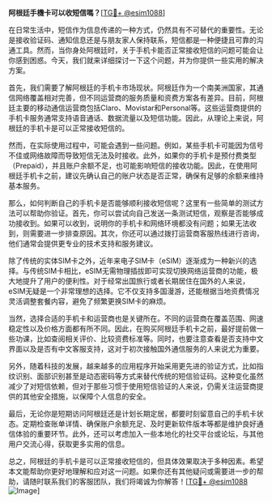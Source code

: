 **阿根廷手機卡可以收短信嗎？**[[TG💪+ @esim1088](https://t.me/s/esim1088)]

在日常生活中，短信作为信息传递的一种方式，仍然具有不可替代的重要性。无论是接收验证码、通知信息还是与朋友家人保持联系，短信都是一种便捷且可靠的沟通工具。然而，当你身处阿根廷时，关于手机卡能否正常接收短信的问题可能会让你感到困惑。今天，我们就来详细探讨一下这个问题，并为你提供一些实用的解决方案。

首先，我们需要了解阿根廷的手机卡市场现状。阿根廷作为一个南美洲国家，其通信网络覆盖相对完善，但不同运营商的服务质量和资费方案各有差异。目前，阿根廷主要的移动通信运营商包括Claro、Movistar和Personal等。这些运营商提供的手机卡服务通常支持语音通话、数据流量以及短信功能。因此，从理论上来说，阿根廷的手机卡是可以正常接收短信的。

然而，在实际使用过程中，可能会遇到一些问题。例如，某些手机卡可能因为信号不佳或网络故障而导致短信无法及时接收。此外，如果你的手机卡是预付费类型（Prepaid），并且账户余额不足，也可能影响短信的接收功能。因此，在使用阿根廷手机卡之前，建议先确认自己的账户状态是否正常，确保有足够的余额来维持基本服务。

那么，如何判断自己的手机卡是否能够顺利接收短信呢？这里有一些简单的测试方法可以帮助你验证。首先，你可以尝试向自己发送一条测试短信，观察是否能够成功接收到。如果可以收到，说明你的手机卡和网络环境都没有问题；如果无法收到，则需要进一步排查原因。其次，你还可以通过拨打运营商客服热线进行咨询，他们通常会提供更专业的技术支持和服务建议。

除了传统的实体SIM卡之外，近年来电子SIM卡（eSIM）逐渐成为一种新兴的选择。与传统SIM卡相比，eSIM无需物理插拔即可实现切换网络运营商的功能，极大地提升了用户的便利性。对于经常出国旅行或者长期居住在国外的人来说，eSIM无疑是一个非常理想的选择。它不仅支持多国漫游，还能根据当地资费情况灵活调整套餐内容，避免了频繁更换SIM卡的麻烦。

当然，选择合适的手机卡和运营商也是关键所在。不同的运营商在覆盖范围、网速稳定性以及价格方面都有所不同。因此，在购买阿根廷手机卡之前，最好提前做一些功课，比如查阅相关评价、比较资费标准等。同时，也要注意查看是否支持中文界面以及是否有中文客服支持，这对于初次接触国外通信服务的人来说尤为重要。

另外，随着科技的发展，越来越多的应用程序开始采用更先进的验证方式，比如指纹识别、面部识别甚至是动态密码等方式来替代传统的短信验证码。这种变化虽然减少了对短信依赖，但对于那些习惯于使用短信验证的人来说，仍需关注运营商提供的其他安全措施，以保障个人信息的安全。

最后，无论你是短期访问阿根廷还是计划长期定居，都要时刻留意自己的手机卡状态。定期检查账单详情、确保账户余额充足、及时更新软件版本等都是维护良好通信体验的重要环节。此外，还可以考虑加入一些本地化的社交平台或论坛，与其他用户交流心得，获取更多实用的信息。

总之，阿根廷的手机卡是可以正常接收短信的，但具体效果取决于多种因素。希望本文能帮助你更好地理解和应对这一问题。如果你还有其他疑问或需要进一步的帮助，请随时联系我们的客服团队，我们将竭诚为你解答！[[TG💪+ @esim1088](https://t.me/s/esim1088) ![Image](https://i.postimg.cc/4NQfJmqS/Snipaste-2025-05-13-00-14-12.png)]